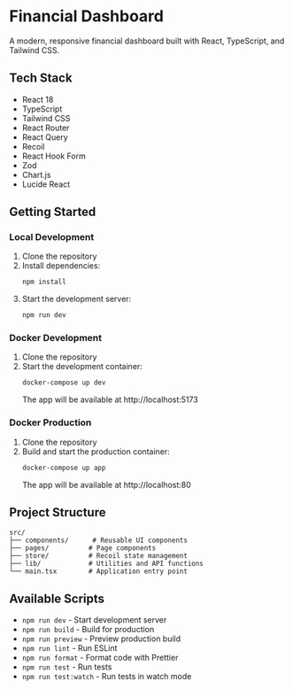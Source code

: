 # Financial Dashboard

A modern, responsive financial dashboard built with React, TypeScript, and Tailwind CSS.


## Tech Stack

- React 18
- TypeScript
- Tailwind CSS
- React Router
- React Query
- Recoil
- React Hook Form
- Zod
- Chart.js
- Lucide React

## Getting Started

### Local Development

1. Clone the repository
2. Install dependencies:
   ```bash
   npm install
   ```
3. Start the development server:
   ```bash
   npm run dev
   ```

### Docker Development

1. Clone the repository
2. Start the development container:
   ```bash
   docker-compose up dev
   ```
   The app will be available at http://localhost:5173

### Docker Production

1. Clone the repository
2. Build and start the production container:
   ```bash
   docker-compose up app
   ```
   The app will be available at http://localhost:80

## Project Structure

```
src/
├── components/      # Reusable UI components
├── pages/          # Page components
├── store/          # Recoil state management
├── lib/            # Utilities and API functions
└── main.tsx        # Application entry point
```

## Available Scripts

- `npm run dev` - Start development server
- `npm run build` - Build for production
- `npm run preview` - Preview production build
- `npm run lint` - Run ESLint
- `npm run format` - Format code with Prettier
- `npm run test` - Run tests
- `npm run test:watch` - Run tests in watch mode
